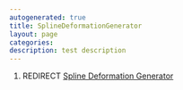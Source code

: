 ```yaml
---
autogenerated: true
title: SplineDeformationGenerator
layout: page
categories: 
description: test description
---
```


1.  REDIRECT [Spline Deformation Generator](Spline_Deformation_Generator)

